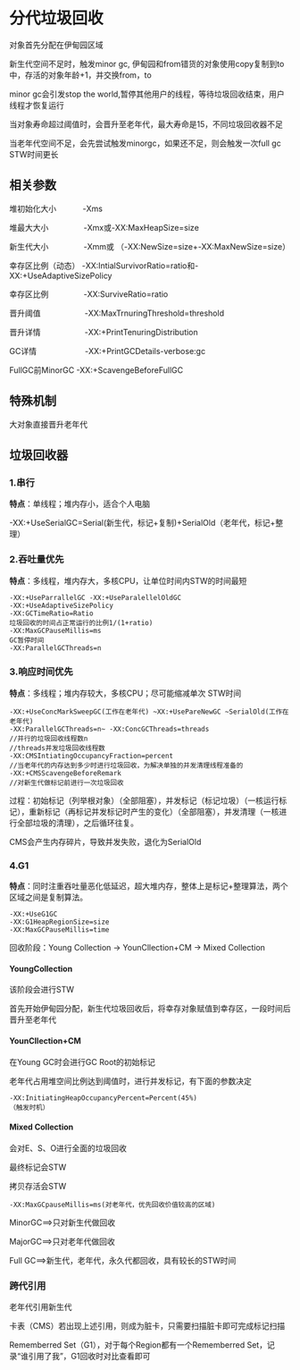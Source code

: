 # 分代垃圾回收

对象首先分配在伊甸园区域

新生代空间不足时，触发minor gc, 伊甸园和from错货的对象使用copy复制到to中，存活的对象年龄+1，并交换from，to

minor gc会引发stop the world,暂停其他用户的线程，等待垃圾回收结束，用户线程才恢复运行

当对象寿命超过阈值时，会晋升至老年代，最大寿命是15，不同垃圾回收器不足

当老年代空间不足，会先尝试触发minorgc，如果还不足，则会触发一次full gc STW时间更长

## 相关参数

堆初始化大小            -Xms

堆最大大小                -Xmx或-XX:MaxHeapSize=size

新生代大小                -Xmm或 （-XX:NewSize=size+-XX:MaxNewSize=size）

幸存区比例（动态） -XX:IntialSurvivorRatio=ratio和-XX:+UseAdaptiveSizePolicy

幸存区比例                -XX:SurviveRatio=ratio

晋升阈值                    -XX:MaxTrnuringThreshold=threshold

晋升详情                    -XX:+PrintTenuringDistribution

GC详情                      -XX:+PrintGCDetails-verbose:gc

FullGC前MinorGC -XX:+ScavengeBeforeFullGC

## 特殊机制

大对象直接晋升老年代

## 垃圾回收器

### 1.串行

**特点**：单线程；堆内存小，适合个人电脑

-XX:+UseSerialGC=Serial(新生代，标记+复制)+SerialOld（老年代，标记+整理）

### 2.吞吐量优先

**特点**：多线程，堆内存大，多核CPU，让单位时间内STW的时间最短

    -XX:+UseParrallelGC -XX:+UseParalellelOldGC
    -XX:+UseAdaptiveSizePolicy
    -XX:GCTimeRatio=Ratio
    垃圾回收的时间占正常运行的比例1/(1+ratio)
    -XX:MaxGCPauseMillis=ms
    GC暂停时间
    -XX:ParallelGCThreads=n

### 3.响应时间优先

**特点**：多线程；堆内存较大，多核CPU；尽可能缩减单次 STW时间

    -XX:+UseConcMarkSweepGC(工作在老年代) ~XX:+UsePareNewGC ~SerialOld(工作在老年代)
    -XX:ParallelGCThreads=n~ -XX:ConcGCThreads=threads
    //并行的垃圾回收线程数n
    //threads并发垃圾回收线程数
    -XX:CMSIntiatingOccupancyFraction=percent
    //当老年代的内存达到多少时进行垃圾回收，为解决单独的并发清理线程准备的
    -XX:+CMSScavengeBeforeRemark
    //对新生代做标记前进行一次垃圾回收

过程：初始标记（列举根对象）（全部阻塞），并发标记（标记垃圾）（一核运行标记），重新标记（再标记并发标记时产生的变化）（全部阻塞），并发清理（一核进行全部垃圾的清理），之后循环往复。

CMS会产生内存碎片，导致并发失败，退化为SerialOld

### 4.G1

**特点**：同时注重吞吐量恶化低延迟，超大堆内存，整体上是标记+整理算法，两个区域之间是复制算法。

    -XX:+UseG1GC
    -XX:G1HeapRegionSize=size
    -XX:MaxGCPauseMillis=time

回收阶段：Young Collection -> YounCllection+CM -> Mixed Collection

#### YoungCollection

该阶段会进行STW

首先开始伊甸园分配，新生代垃圾回收后，将幸存对象赋值到幸存区，一段时间后晋升至老年代

#### YounCllection+CM

在Young GC时会进行GC Root的初始标记

老年代占用堆空间比例达到阈值时，进行并发标记，有下面的参数决定

    -XX:InitiatingHeapOccupancyPercent=Percent(45%)
    （触发时机）

#### Mixed Collection

会对E、S、O进行全面的垃圾回收

最终标记会STW

拷贝存活会STW

    -XX:MaxGCpauseMillis=ms(对老年代，优先回收价值较高的区域)

MinorGC==>只对新生代做回收

MajorGC==>只对老年代做回收

Full GC==>新生代，老年代，永久代都回收，具有较长的STW时间

### 跨代引用

老年代引用新生代

卡表（CMS）若出现上述引用，则成为脏卡，只需要扫描脏卡即可完成标记扫描

Rememberred Set（G1），对于每个Region都有一个Rememberred Set，记录“谁引用了我”，G1回收时对比查看即可